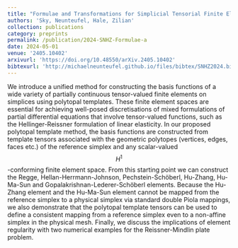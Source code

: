 ```yaml
---
title: "Formulae and Transformations for Simplicial Tensorial Finite Elements via Polytopal Templates"
authors: 'Sky, Neunteufel, Hale, Zilian'
collection: publications
category: preprints
permalink: /publication/2024-SNHZ-Formulae-a
date: 2024-05-01
venue: '2405.10402'
arxivurl: 'https://doi.org/10.48550/arXiv.2405.10402'
bibtexurl: 'http://michaelneunteufel.github.io/files/bibtex/SNHZ2024.bib'
---
```

We introduce a unified method for constructing the basis functions of a wide variety of partially continuous tensor-valued finite elements on simplices using polytopal templates. These finite element spaces are essential for achieving well-posed discretisations of mixed formulations of partial differential equations that involve tensor-valued functions, such as the Hellinger-Reissner formulation of linear elasticity. In our proposed polytopal template method, the basis functions are constructed from template tensors associated with the geometric polytopes (vertices, edges, faces etc.) of the reference simplex and any scalar-valued $$H^1$$-conforming finite element space. From this starting point we can construct the Regge, Hellan-Herrmann-Johnson, Pechstein-Sch&ouml;berl, Hu-Zhang, Hu-Ma-Sun and Gopalakrishnan-Lederer-Sch&ouml;berl elements. Because the Hu-Zhang element and the Hu-Ma-Sun element cannot be mapped from the reference simplex to a physical simplex via standard double Piola mappings, we also demonstrate that the polytopal template tensors can be used to define a consistent mapping from a reference simplex even to a non-affine simplex in the physical mesh. Finally, we discuss the implications of element regularity with two numerical examples for the Reissner-Mindlin plate problem.